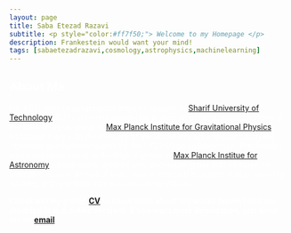 ```yaml
---
layout: page
title: Saba Etezad Razavi
subtitle: <p style="color:#ff7f50;"> Welcome to my Homepage </p>
description: Frankestein would want your mind!
tags: [sabaetezadrazavi,cosmology,astrophysics,machinelearning]
---
```

   
<style>H1{color:White;}</style>
<style>H2{color:White;}</style>
<style>H3{color:White;}</style>
<style>p{color:White;}</style>

## About Me

I’m a 5th-year undergraduate physics student at [Sharif University of Technology](https://en.sharif.edu/)(SUT) currently wandering in Germany! I’m a research intern at the data analysis group in [Max Planck Institute for Gravitational Physics](https://www.aei.mpg.de/) - Hannover. I work on the mystery of the universe’s acceleration using the observed gravitational waves by the LIGO-Virgo collaboration. Previously I was a research intern at the High-z group in [Max Planck Institue for Astronomy](https://www.mpia.de/en) - Heidelberg, where I was investigating the IGM’s Helium re-ionization epoch. Ahead of that, I was a research assistant at SUT, working on deep learning dark matter structure formation.

**Check out my public [CV](https://pdf.ac/sT0j5) to know more about my works [](here) (some links are disabled in this public version). If you want more information, just send me an [email](mailto:saba.etezad@physics.sharif.edu).**


